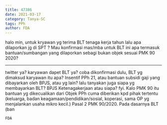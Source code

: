 ```yaml
---
title: 47386
date: 2021-03-17
category: Tanya-SC
tags: PPh
author: FDA
---
```


halo min, untuk kryawan yg terima BLT tenaga kerja tahun lalu apa dilaporkan jg di SPT ? Mau konfirmasi mas/mba untuk BLT ini apa termasuk bantuan/sumbangan yang dilaporkan sebagi bukan objek sesuai PMK 90 2020?

---

twitter ya? karyawan dapet BLT ya? coba dikonfirmasi dulu, BLT yg dimaksud karyawan itu apa? Insentif PPh 21, atau bantuan subsidi gaji yang dibayarkan oleh BPJS, atau yg lain? lalu tanyakan juga siapa yg membayarkan BLT? BPJS Ketenagakerjaan atau siapa? fyi. Kalo PMK 90 itu bantuan yg dikecualikan dari Objek PPh cuma diberikan kpd pihak tertentu (keluarga, badan keagamaan/pendidikan/sosial, koperasi, sama OP yg menjalankan usaha mikro kecil.) Pasal 2 PMK 90/2020. Pada dasarnya BLT (ban

`FDA`
